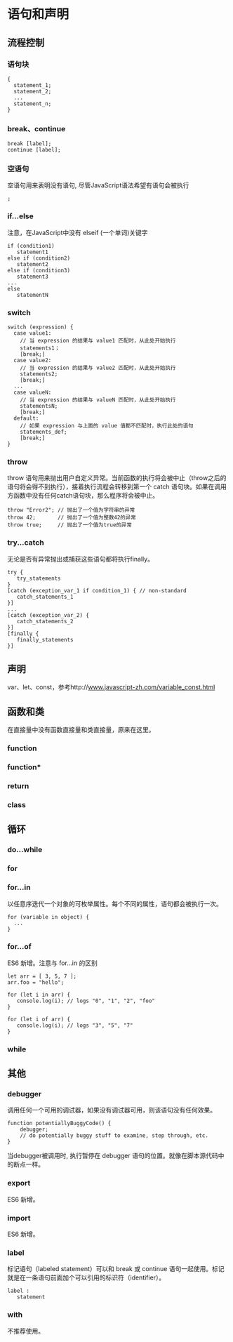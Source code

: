 # 语句和声明

## 流程控制

### 语句块

    {
      statement_1;
      statement_2;
      ...
      statement_n;
    }

### break、continue

    break [label];
    continue [label];
    
### 空语句

空语句用来表明没有语句, 尽管JavaScript语法希望有语句会被执行

    ;

### if...else

注意，在JavaScript中没有 elseif (一个单词)关键字

    if (condition1)
       statement1
    else if (condition2)
       statement2
    else if (condition3)
       statement3
    ...
    else
       statementN

### switch

    switch (expression) {
      case value1:
        // 当 expression 的结果与 value1 匹配时，从此处开始执行
        statements1；
        [break;]
      case value2:
        // 当 expression 的结果与 value2 匹配时，从此处开始执行
        statements2;
        [break;]
      ...
      case valueN:
        // 当 expression 的结果与 valueN 匹配时，从此处开始执行
        statementsN;
        [break;]
      default:
        // 如果 expression 与上面的 value 值都不匹配时，执行此处的语句
        statements_def;
        [break;]
    }

### throw

throw 语句用来抛出用户自定义异常。当前函数的执行将会被中止（throw之后的语句将会得不到执行），接着执行流程会转移到第一个 catch 语句块。如果在调用方函数中没有任何catch语句块，那么程序将会被中止。

    throw "Error2"; // 抛出了一个值为字符串的异常
    throw 42;       // 抛出了一个值为整数42的异常
    throw true;     // 抛出了一个值为true的异常

### try...catch

无论是否有异常抛出或捕获这些语句都将执行finally。

    try {
       try_statements
    }
    [catch (exception_var_1 if condition_1) { // non-standard
       catch_statements_1
    }]
    ...
    [catch (exception_var_2) {
       catch_statements_2
    }]
    [finally {
       finally_statements
    }]


## 声明

var、let、const，参考http://www.javascript-zh.com/variable_const.html

## 函数和类

在直接量中没有函数直接量和类直接量，原来在这里。

### function

### function*

### return

### class

## 循环

### do...while

### for

### for...in

以任意序迭代一个对象的可枚举属性。每个不同的属性，语句都会被执行一次。

    for (variable in object) {
      ...
    }

### for...of

ES6 新增。注意与 for...in 的区别

    let arr = [ 3, 5, 7 ];
    arr.foo = "hello";
    
    for (let i in arr) {
       console.log(i); // logs "0", "1", "2", "foo"
    }
    
    for (let i of arr) {
       console.log(i); // logs "3", "5", "7"
    }

### while

## 其他

### debugger

调用任何一个可用的调试器，如果没有调试器可用，则该语句没有任何效果。

    function potentiallyBuggyCode() {
        debugger;
        // do potentially buggy stuff to examine, step through, etc.
    }

当debugger被调用时, 执行暂停在 debugger 语句的位置。就像在脚本源代码中的断点一样。

### export

ES6 新增。

### import

ES6 新增。

### label

标记语句（labeled statement）可以和 break 或 continue 语句一起使用。标记就是在一条语句前面加个可以引用的标识符（identifier）。

    label :
       statement

### with

不推荐使用。